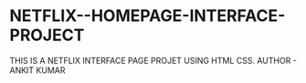 # NETFLIX--HOMEPAGE-INTERFACE-PROJECT
THIS IS A NETFLIX INTERFACE PAGE PROJET USING HTML CSS.
AUTHOR - ANKIT KUMAR
